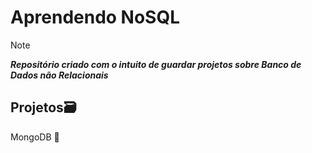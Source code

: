 # Aprendendo NoSQL
>[!NOTE]
>**_Repositório criado com o intuito de guardar projetos sobre Banco de Dados não Relacionais_**

## Projetos🗃️
MongoDB 🍃
